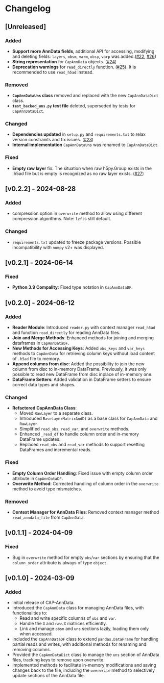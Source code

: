 # Changelog

## [Unreleased]

### Added
- **Support more AnnData fields**, additional API for accessing, modifying and deleting fields: `layers`, `obsm`, `varm`, `obsp`, `varp` was added.([#22](https://github.com/cellannotation/cap-anndata/pull/22), [#26](https://github.com/cellannotation/cap-anndata/pull/26)) 
- **String representation** for `CapAnnData` objects. ([#24](https://github.com/cellannotation/cap-anndata/pull/24))
- **Deprecation warnings** for `read_directly` function. ([#25](https://github.com/cellannotation/cap-anndata/pull/25)). It is recommended to use `read_h5ad` instead.

### Removed
- **`CapAnnDataUns` class** removed and replaced with the new `CapAnnDataDict` class.
- **`test_backed_uns.py` test file** deleted, superseded by tests for `CapAnnDataDict`.

### Changed
- **Dependencies updated** in `setup.py` and `requirements.txt` to relax version constraints and fix issues. ([#23](https://github.com/cellannotation/cap-anndata/pull/26))
- **Internal implementation** `CapAnnDataUns` was renamed to `CapAnnDataDict`.

### Fixed
- **Empty raw layer** fix. The situation when raw h5py.Group exists in the .h5ad file but is empty is recognized as no raw layer exists. ([#27](https://github.com/cellannotation/cap-anndata/pull/27))

## [v0.2.2] - 2024-08-28

### Added
- compression option in `overwrite` method to allow using different compression algorithms. Note: `lzf` is still default. 

### Changed

- `requirements.txt` updated to freeze package versions. Possible incompatibility with `numpy` v2+ was displayed. 

## [v0.2.1] - 2024-06-14

### Fixed
- **Python 3.9 Compality**: Fixed type notation in `CapAnnDataDF`.

## [v0.2.0] - 2024-06-12

### Added

- **Reader Module**: Introduced `reader.py` with context manager `read_h5ad` and  function `read_directly` for reading AnnData files.
- **Join and Merge Methods**: Enhanced methods for joining and merging dataframes in `CapAnnDataDF`.
- **New Methods for Accessing Keys**: Added `obs_keys` and `var_keys` methods to `CapAnnData` for retrieving column keys without load content of `.h5ad` file to memory.
- **Append columns from disc**: Added the possibility to join the new column from disc to in-memory DataFrame. Previously, it was only possible to read new DataFrame from disc inplace of in-memory one. 
- **DataFrame Setters**: Added validation in DataFrame setters to ensure correct data types and shapes.

### Changed

- **Refactored CapAnnData Class**:
  - Moved `RawLayer` to a separate class.
  - Introduced `BaseLayerMatrixAndDf` as a base class for `CapAnnData` and `RawLayer`.
  - Simplified `read_obs`, `read_var`, and `overwrite` methods.
  - Enhanced `_read_df` to handle column order and in-memory DataFrame updates.
  - Replaced `read_obs` and `read_var` methods to support resetting DataFrames and incremental reads.

### Fixed

- **Empty Column Order Handling**: Fixed issue with empty column order attribute in `CapAnnDataDF`.
- **Overwrite Method**: Corrected handling of column order in the `overwrite` method to avoid type mismatches.

### Removed

- **Context Manager for AnnData Files**: Removed context manager method `read_anndata_file` from `CapAnnData`.
## [v0.1.1] - 2024-04-09

### Fixed
- Bug in `overwrite` method for empty `obs`/`var` sections by ensuring that the `column_order` attribute is always of type `object`.  


## [v0.1.0] - 2024-03-09

### Added
- Initial release of CAP-AnnData.
- Introduced the `CapAnnData` class for managing AnnData files, with functionalities to:
  - Read and write specific columns of `obs` and `var`.
  - Handle the `X` and `raw.X` matrices efficiently.
  - Link and manage `obsm` and `uns` sections lazily, loading them only when accessed.
- Included the `CapAnnDataDF` class to extend `pandas.DataFrame` for handling partial reads and writes, with additional methods for renaming and removing columns.
- Provided the `CapAnnDataDict` class to manage the `uns` section of AnnData files, tracking keys to remove upon overwrite.
- Implemented methods to facilitate in-memory modifications and saving changes back to the file, including the `overwrite` method to selectively update sections of the AnnData file.